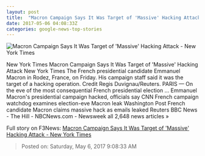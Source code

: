 ```yaml
---
layout: post
title:  "Macron Campaign Says It Was Target of 'Massive' Hacking Attack - New York Times"
date: 2017-05-06 04:08:33Z
categories: google-news-top-stories
---
```


![Macron Campaign Says It Was Target of 'Massive' Hacking Attack - New York Times](https://static01.nyt.com/images/2017/05/06/world/06FRANCE-a1/06FRANCE-a1-facebookJumbo.jpg)

New York Times Macron Campaign Says It Was Target of 'Massive' Hacking Attack New York Times The French presidential candidate Emmanuel Macron in Rodez, France, on Friday. His campaign staff said it was the target of a hacking operation. Credit Regis Duvignau/Reuters. PARIS — On the eve of the most consequential French presidential election ... Emmanuel Macron's presidential campaign hacked, officials say CNN French campaign watchdog examines election-eve Macron leak Washington Post French candidate Macron claims massive hack as emails leaked Reuters BBC News - The Hill - NBCNews.com - Newsweek all 2,648 news articles »


Full story on F3News: [Macron Campaign Says It Was Target of 'Massive' Hacking Attack - New York Times](http://www.f3nws.com/n/fDmqjH)

> Posted on: Saturday, May 6, 2017 9:08:33 AM
